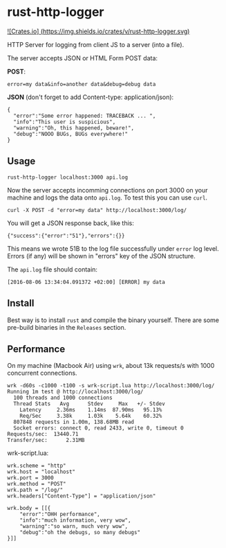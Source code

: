 # rust-http-logger
[![Crates.io]
(https://img.shields.io/crates/v/rust-http-logger.svg)](https://crates.io/crates/rust-http-logger)

HTTP Server for logging from client JS to a server (into a file).

The server accepts JSON or HTML Form POST data:

**POST**:

    error=my data&info=another data&debug=debug data
    
**JSON** (don't forget to add Content-type: application/json):
    
    {
      "error":"Some error happened: TRACEBACK ... ", 
      "info":"This user is suspicious", 
      "warning":"Oh, this happened, beware!", 
      "debug":"NOOO BUGs, BUGs everywhere!"
    }

## Usage

    rust-http-logger localhost:3000 api.log

Now the server accepts incomming connections on port 3000 on your machine and logs the data onto `api.log`. To test this
you can use `curl`.

    curl -X POST -d "error=my data" http://localhost:3000/log/
    
You will get a JSON response back, like this:

    {"success":{"error":"51"},"errors":{}}
    
This means we wrote 51B to the log file successfully under `error` log level. Errors (if any) will be shown in "errors"
key of the JSON structure.

The `api.log` file should contain:

    [2016-08-06 13:34:04.091372 +02:00] [ERROR] my data

    
## Install
Best way is to install `rust` and compile the binary yourself. There are some pre-build binaries in the `Releases` section.
 
## Performance
On my machine (Macbook Air) using `wrk`, about 13k requests/s with 1000 concurrent connections.

    wrk -d60s -c1000 -t100 -s wrk-script.lua http://localhost:3000/log/
    Running 1m test @ http://localhost:3000/log/
      100 threads and 1000 connections
      Thread Stats   Avg      Stdev     Max   +/- Stdev
        Latency     2.36ms    1.14ms  87.90ms   95.13%
        Req/Sec     3.38k     1.03k    5.64k    60.32%
      807848 requests in 1.00m, 138.68MB read
      Socket errors: connect 0, read 2433, write 0, timeout 0
    Requests/sec:  13440.71
    Transfer/sec:      2.31MB
    
wrk-script.lua:

    wrk.scheme = "http"
    wrk.host = "localhost"
    wrk.port = 3000
    wrk.method = "POST"
    wrk.path = "/log/"
    wrk.headers["Content-Type"] = "application/json"
    
    wrk.body = [[{
        "error":"OHH performance",
        "info":"much information, very wow",
        "warning":"so warn, much very wow",
        "debug":"oh the debugs, so many debugs"
    }]]
